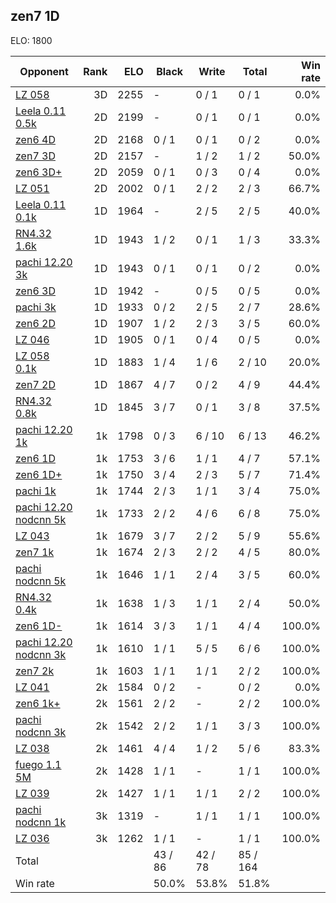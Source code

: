 ## zen7 1D ##

ELO: 1800

Opponent | Rank | ELO | Black | Write | Total | Win rate
---------|-----:|----:|-------|-------|-------|-------:
[LZ 058](LZ%20058.md) | 3D | 2255 | - | 0 / 1 | 0 / 1 | 0.0%
[Leela 0.11 0.5k](Leela%200.11%200.5k.md) | 2D | 2199 | - | 0 / 1 | 0 / 1 | 0.0%
[zen6 4D](zen6%204D.md) | 2D | 2168 | 0 / 1 | 0 / 1 | 0 / 2 | 0.0%
[zen7 3D](zen7%203D.md) | 2D | 2157 | - | 1 / 2 | 1 / 2 | 50.0%
[zen6 3D+](zen6%203D+.md) | 2D | 2059 | 0 / 1 | 0 / 3 | 0 / 4 | 0.0%
[LZ 051](LZ%20051.md) | 2D | 2002 | 0 / 1 | 2 / 2 | 2 / 3 | 66.7%
[Leela 0.11 0.1k](Leela%200.11%200.1k.md) | 1D | 1964 | - | 2 / 5 | 2 / 5 | 40.0%
[RN4.32 1.6k](RN4.32%201.6k.md) | 1D | 1943 | 1 / 2 | 0 / 1 | 1 / 3 | 33.3%
[pachi 12.20 3k](pachi%2012.20%203k.md) | 1D | 1943 | 0 / 1 | 0 / 1 | 0 / 2 | 0.0%
[zen6 3D](zen6%203D.md) | 1D | 1942 | - | 0 / 5 | 0 / 5 | 0.0%
[pachi 3k](pachi%203k.md) | 1D | 1933 | 0 / 2 | 2 / 5 | 2 / 7 | 28.6%
[zen6 2D](zen6%202D.md) | 1D | 1907 | 1 / 2 | 2 / 3 | 3 / 5 | 60.0%
[LZ 046](LZ%20046.md) | 1D | 1905 | 0 / 1 | 0 / 4 | 0 / 5 | 0.0%
[LZ 058 0.1k](LZ%20058%200.1k.md) | 1D | 1883 | 1 / 4 | 1 / 6 | 2 / 10 | 20.0%
[zen7 2D](zen7%202D.md) | 1D | 1867 | 4 / 7 | 0 / 2 | 4 / 9 | 44.4%
[RN4.32 0.8k](RN4.32%200.8k.md) | 1D | 1845 | 3 / 7 | 0 / 1 | 3 / 8 | 37.5%
[pachi 12.20 1k](pachi%2012.20%201k.md) | 1k | 1798 | 0 / 3 | 6 / 10 | 6 / 13 | 46.2%
[zen6 1D](zen6%201D.md) | 1k | 1753 | 3 / 6 | 1 / 1 | 4 / 7 | 57.1%
[zen6 1D+](zen6%201D+.md) | 1k | 1750 | 3 / 4 | 2 / 3 | 5 / 7 | 71.4%
[pachi 1k](pachi%201k.md) | 1k | 1744 | 2 / 3 | 1 / 1 | 3 / 4 | 75.0%
[pachi 12.20 nodcnn 5k](pachi%2012.20%20nodcnn%205k.md) | 1k | 1733 | 2 / 2 | 4 / 6 | 6 / 8 | 75.0%
[LZ 043](LZ%20043.md) | 1k | 1679 | 3 / 7 | 2 / 2 | 5 / 9 | 55.6%
[zen7 1k](zen7%201k.md) | 1k | 1674 | 2 / 3 | 2 / 2 | 4 / 5 | 80.0%
[pachi nodcnn 5k](pachi%20nodcnn%205k.md) | 1k | 1646 | 1 / 1 | 2 / 4 | 3 / 5 | 60.0%
[RN4.32 0.4k](RN4.32%200.4k.md) | 1k | 1638 | 1 / 3 | 1 / 1 | 2 / 4 | 50.0%
[zen6 1D-](zen6%201D-.md) | 1k | 1614 | 3 / 3 | 1 / 1 | 4 / 4 | 100.0%
[pachi 12.20 nodcnn 3k](pachi%2012.20%20nodcnn%203k.md) | 1k | 1610 | 1 / 1 | 5 / 5 | 6 / 6 | 100.0%
[zen7 2k](zen7%202k.md) | 1k | 1603 | 1 / 1 | 1 / 1 | 2 / 2 | 100.0%
[LZ 041](LZ%20041.md) | 2k | 1584 | 0 / 2 | - | 0 / 2 | 0.0%
[zen6 1k+](zen6%201k+.md) | 2k | 1561 | 2 / 2 | - | 2 / 2 | 100.0%
[pachi nodcnn 3k](pachi%20nodcnn%203k.md) | 2k | 1542 | 2 / 2 | 1 / 1 | 3 / 3 | 100.0%
[LZ 038](LZ%20038.md) | 2k | 1461 | 4 / 4 | 1 / 2 | 5 / 6 | 83.3%
[fuego 1.1 5M](fuego%201.1%205M.md) | 2k | 1428 | 1 / 1 | - | 1 / 1 | 100.0%
[LZ 039](LZ%20039.md) | 2k | 1427 | 1 / 1 | 1 / 1 | 2 / 2 | 100.0%
[pachi nodcnn 1k](pachi%20nodcnn%201k.md) | 3k | 1319 | - | 1 / 1 | 1 / 1 | 100.0%
[LZ 036](LZ%20036.md) | 3k | 1262 | 1 / 1 | - | 1 / 1 | 100.0%
Total | | | 43 / 86 | 42 / 78 | 85 / 164 | 
Win rate| | | 50.0% | 53.8% | 51.8% | 

